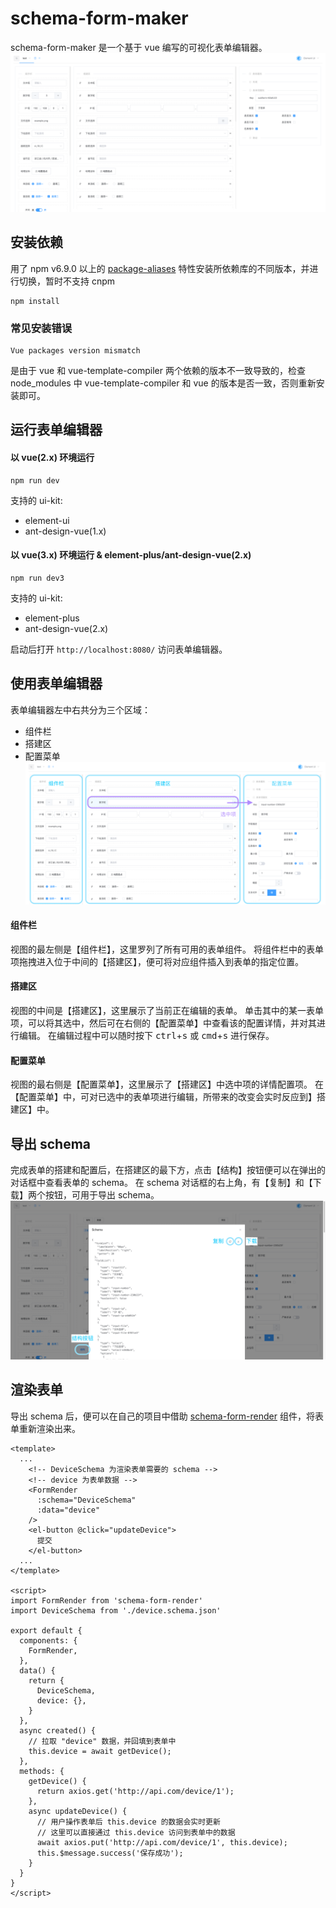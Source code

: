 # schema-form-maker
schema-form-maker 是一个基于 vue 编写的可视化表单编辑器。
![编辑器截屏](/public/readme/screenshot.png)

## 安装依赖
用了 npm v6.9.0 以上的 [package-aliases](https://github.com/npm/rfcs/blob/latest/implemented/0001-package-aliases.md#rationale-and-alternatives) 特性安装所依赖库的不同版本，并进行切换，暂时不支持 cnpm
```
npm install
```
### 常见安装错误
```
Vue packages version mismatch
```
是由于 vue 和 vue-template-compiler 两个依赖的版本不一致导致的，检查 node_modules 中 vue-template-compiler 和 vue 的版本是否一致，否则重新安装即可。

## 运行表单编辑器
#### 以 vue(2.x) 环境运行
```
npm run dev
```
支持的 ui-kit: 
- element-ui
- ant-design-vue(1.x)

#### 以 vue(3.x) 环境运行 & element-plus/ant-design-vue(2.x)
```
npm run dev3
```
支持的 ui-kit: 
- element-plus
- ant-design-vue(2.x)

启动后打开 `http://localhost:8080/` 访问表单编辑器。

## 使用表单编辑器
表单编辑器左中右共分为三个区域：
- 组件栏
- 搭建区
- 配置菜单
![编辑器视图分区](/public/readme/editor-view.png)
#### 组件栏
视图的最左侧是【组件栏】，这里罗列了所有可用的表单组件。
将组件栏中的表单项拖拽进入位于中间的【搭建区】，便可将对应组件插入到表单的指定位置。
#### 搭建区
视图的中间是【搭建区】，这里展示了当前正在编辑的表单。
单击其中的某一表单项，可以将其选中，然后可在右侧的【配置菜单】中查看该的配置详情，并对其进行编辑。
在编辑过程中可以随时按下 <kbd>ctrl</kbd>+<kbd>s</kbd> 或 <kbd>cmd</kbd>+<kbd>s</kbd> 进行保存。
#### 配置菜单
视图的最右侧是【配置菜单】，这里展示了【搭建区】中选中项的详情配置项。
在【配置菜单】中，可对已选中的表单项进行编辑，所带来的改变会实时反应到】搭建区】中。
## 导出 schema
完成表单的搭建和配置后，在搭建区的最下方，点击【结构】按钮便可以在弹出的对话框中查看表单的 schema。
在 schema 对话框的右上角，有【复制】和【下载】两个按钮，可用于导出 schema。
![导出 schema](/public/readme/export-schema.png)
## 渲染表单
导出 schema 后，便可以在自己的项目中借助 [schema-form-render](http://www.npmjs.com/package/schema-form-render) 组件，将表单重新渲染出来。
```vue
<template>
  ...
    <!-- DeviceSchema 为渲染表单需要的 schema -->
    <!-- device 为表单数据 -->
    <FormRender
      :schema="DeviceSchema"
      :data="device"
    />
    <el-button @click="updateDevice">
      提交
    </el-button>
  ...
</template>

<script>
import FormRender from 'schema-form-render'
import DeviceSchema from './device.schema.json'

export default {
  components: {
    FormRender,
  },
  data() {
    return {
      DeviceSchema,
      device: {},
    }
  },
  async created() {
    // 拉取 "device" 数据，并回填到表单中
    this.device = await getDevice();
  },
  methods: {
    getDevice() {
      return axios.get('http://api.com/device/1');
    },
    async updateDevice() {
      // 用户操作表单后 this.device 的数据会实时更新
      // 这里可以直接通过 this.device 访问到表单中的数据
      await axios.put('http://api.com/device/1', this.device);
      this.$message.success('保存成功');
    }
  }
}
</script>
```

<!-- ### 启动本地服务器
启动本地监听服务后，切换到本地服务模式（导航条左上角按钮切换），可直接编辑指定目录中的所有 schema 文件
#### 安装 server 依赖
进入 server 目录安装依赖
```
cd server
npm install
```
#### Serve with vue(2.x) & element-ui/ant-design-vue(1.x)
```
npm run serve
```
#### Serve with vue(3.x) & element-plus/ant-design-vue(2.x)
```
npm run serve3
```
-->
